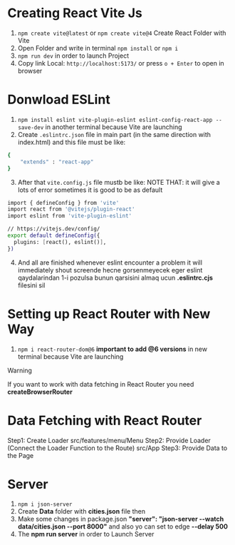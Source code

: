 # Creating React Vite Js
1. ```npm create vite@latest``` or ```npm create vite@4```   Create React Folder with Vite
2. Open Folder and write in terminal ```npm install``` or ```npm i```
3. ```npm run dev``` in order to launch Project
4. Copy link Local: ```http://localhost:5173/``` or press ```o + Enter``` to open in browser


# Donwload ESLint
1. ```npm install eslint vite-plugin-eslint eslint-config-react-app --save-dev``` in another terminal because Vite are launching
2. Create ```.eslintrc.json``` file in main part (in the same direction with index.html) and this file must be like:
```bash
{
    "extends" : "react-app"
}
```
3. After that ```vite.config.js``` file mustb be like: NOTE THAT: it will give a lots of error sometimes it is good to be as default
```bash
import { defineConfig } from 'vite'
import react from '@vitejs/plugin-react'
import eslint from 'vite-plugin-eslint'

// https://vitejs.dev/config/
export default defineConfig({
  plugins: [react(), eslint()],
})
```
4. And all are finished whenever eslint encounter a problem it will immediately shout screende hecne gorsenmeyecek eger eslint qaydalarindan 1-i pozulsa
bunun qarsisini almaq ucun **.eslintrc.cjs** filesini sil


# Setting up React Router with New Way
1. ```npm i react-router-dom@6``` **important to add @6 versions** in new terminal because Vite are launching
> [!WARNING]
> If you want to work with data fetching in React Router you need **createBrowserRouter**


# Data Fetching with React Router
Step1: Create Loader                                                              src/features/menu/Menu
Step2: Provide Loader (Connect the Loader Function to the Route)                  src/App
Step3: Provide Data to the Page



# Server
1. ```npm i json-server```
2. Create **Data** folder with **cities.json** file then
3. Make some changes in package.json **"server": "json-server --watch data/cities.json --port 8000"** and also yo can set to edge **--delay 500**
4. The **npm run server** in order to Launch Server